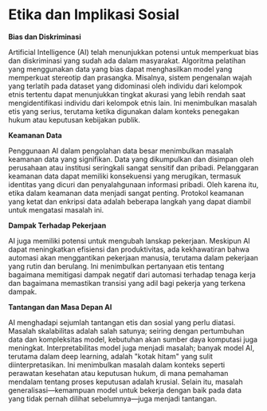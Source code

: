 # Etika dan Implikasi Sosial

**Bias dan Diskriminasi**

Artificial Intelligence (AI) telah menunjukkan potensi untuk memperkuat bias dan diskriminasi yang sudah ada dalam masyarakat. Algoritma pelatihan yang menggunakan data yang bias dapat menghasilkan model yang memperkuat stereotip dan prasangka. Misalnya, sistem pengenalan wajah yang terlatih pada dataset yang didominasi oleh individu dari kelompok etnis tertentu dapat menunjukkan tingkat akurasi yang lebih rendah saat mengidentifikasi individu dari kelompok etnis lain. Ini menimbulkan masalah etis yang serius, terutama ketika digunakan dalam konteks penegakan hukum atau keputusan kebijakan publik.

**Keamanan Data**

Penggunaan AI dalam pengolahan data besar menimbulkan masalah keamanan data yang signifikan. Data yang dikumpulkan dan disimpan oleh perusahaan atau institusi seringkali sangat sensitif dan pribadi. Pelanggaran keamanan data dapat memiliki konsekuensi yang merugikan, termasuk identitas yang dicuri dan penyalahgunaan informasi pribadi. Oleh karena itu, etika dalam keamanan data menjadi sangat penting. Protokol keamanan yang ketat dan enkripsi data adalah beberapa langkah yang dapat diambil untuk mengatasi masalah ini.

**Dampak Terhadap Pekerjaan**

AI juga memiliki potensi untuk mengubah lanskap pekerjaan. Meskipun AI dapat meningkatkan efisiensi dan produktivitas, ada kekhawatiran bahwa automasi akan menggantikan pekerjaan manusia, terutama dalam pekerjaan yang rutin dan berulang. Ini menimbulkan pertanyaan etis tentang bagaimana memitigasi dampak negatif dari automasi terhadap tenaga kerja dan bagaimana memastikan transisi yang adil bagi pekerja yang terkena dampak.

**Tantangan dan Masa Depan AI**

AI menghadapi sejumlah tantangan etis dan sosial yang perlu diatasi. Masalah skalabilitas adalah salah satunya; seiring dengan pertumbuhan data dan kompleksitas model, kebutuhan akan sumber daya komputasi juga meningkat. Interpretabilitas model juga menjadi masalah; banyak model AI, terutama dalam deep learning, adalah "kotak hitam" yang sulit diinterpretasikan. Ini menimbulkan masalah dalam konteks seperti perawatan kesehatan atau keputusan hukum, di mana pemahaman mendalam tentang proses keputusan adalah krusial. Selain itu, masalah generalisasi—kemampuan model untuk bekerja dengan baik pada data yang tidak pernah dilihat sebelumnya—juga menjadi tantangan.
